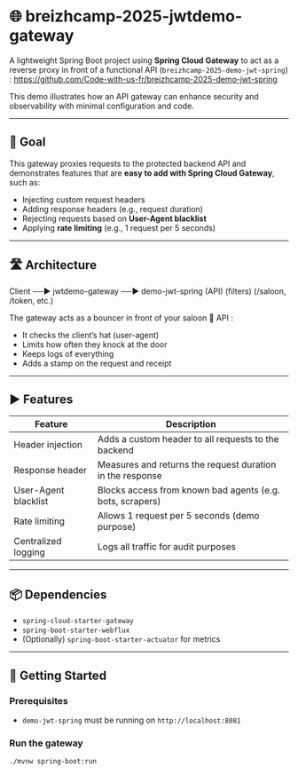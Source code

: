 # 🌐 breizhcamp-2025-jwtdemo-gateway

A lightweight Spring Boot project using **Spring Cloud Gateway** to act as a reverse proxy in front of a functional API (`breizhcamp-2025-demo-jwt-spring`) :
https://github.com/Code-with-us-fr/breizhcamp-2025-demo-jwt-spring

This demo illustrates how an API gateway can enhance security and observability with minimal configuration and code.

---

## 🎯 Goal

This gateway proxies requests to the protected backend API and demonstrates features that are **easy to add with Spring Cloud Gateway**, such as:

- Injecting custom request headers
- Adding response headers (e.g., request duration)
- Rejecting requests based on **User-Agent blacklist**
- Applying **rate limiting** (e.g., 1 request per 5 seconds)

---

## 🛣️ Architecture

Client ──▶ jwtdemo-gateway ──▶ demo-jwt-spring (API)
(filters) (/saloon, /token, etc.)

The gateway acts as a bouncer in front of your saloon 🍻 API :

- It checks the client’s hat (user-agent)
- Limits how often they knock at the door
- Keeps logs of everything
- Adds a stamp on the request and receipt

---

## ▶️ Features

| Feature              | Description                                               |
|----------------------|-----------------------------------------------------------|
| Header injection     | Adds a custom header to all requests to the backend       |
| Response header      | Measures and returns the request duration in the response |
| User-Agent blacklist | Blocks access from known bad agents (e.g. bots, scrapers) |
| Rate limiting        | Allows 1 request per 5 seconds (demo purpose)             |
| Centralized logging  | Logs all traffic for audit purposes                       |

---

## 📦 Dependencies

- `spring-cloud-starter-gateway`
- `spring-boot-starter-webflux`
- (Optionally) `spring-boot-starter-actuator` for metrics

---

## 🚀 Getting Started

### Prerequisites

- `demo-jwt-spring` must be running on `http://localhost:8081`

### Run the gateway

```bash
./mvnw spring-boot:run
```
